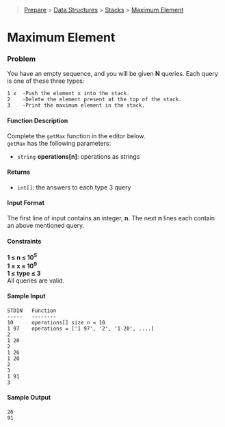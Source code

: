 > [Prepare](https://www.hackerrank.com/dashboard) > [Data Structures](https://www.hackerrank.com/domains/data-structures) > 
[Stacks](https://www.hackerrank.com/domains/data-structures/stacks) > [Maximum Element](https://www.hackerrank.com/challenges/maximum-element/problem)
# Maximum Element

### Problem
You have an empty sequence, and you will be given **N** queries. Each query is one of these three types:
```
1 x  -Push the element x into the stack.
2    -Delete the element present at the top of the stack.
3    -Print the maximum element in the stack.
```

#### Function Description
Complete the `getMax` function in the editor below.<br/>
`getMax` has the following parameters:
- `string` **operations[n]**: operations as strings

#### Returns
- `int[]`: the answers to each type 3 query

#### Input Format
The first line of input contains an integer, **n**. The next **n** lines each contain an above mentioned query.

#### Constraints
**1 &le; n &le; 10<sup>5</sup>**<br/>
**1 &le; x &le; 10<sup>9</sup>**<br/>
**1 &le; type &le; 3**<br/>
All queries are valid.

#### Sample Input
```
STDIN   Function
-----   --------
10      operations[] size n = 10
1 97    operations = ['1 97', '2', '1 20', ....]
2
1 20
2
1 26
1 20
2
3
1 91
3
```

#### Sample Output
```
26
91 
```

